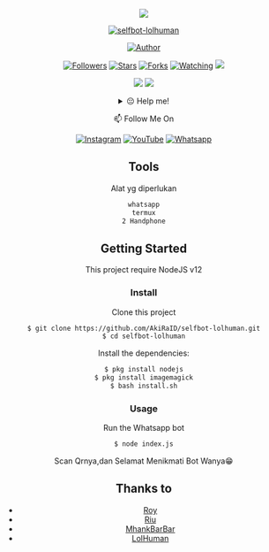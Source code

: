 <p align="center">
<img src="[https://ibb.co/jPhnkTk5](https://iili.io/FHQyGiG.jpg)"/>
</p>
<p align="center">
<a href="#"><img title="selfbot-lolhuman" src="https://img.shields.io/badge/Whatsapp Bot-green?colorA=%23ff0000&colorB=%23017e40&style=for-the-badge"></a>
</p>
<p align="center">
<a href="https://github.com/AkiRaID"><img title="Author" src="https://img.shields.io/badge/AUTHOR-AKIRA-orange.svg?style=for-the-badge&logo=github"></a>
</p>
<p align="center">
<a href="https://github.com/AkiRaID/followers"><img title="Followers" src="https://img.shields.io/github/followers/AkiRaID?color=blue&style=flat-square"></a>
<a href="https://github.com/AkiRaID/selfbot-lolhuman/stargazers/"><img title="Stars" src="https://img.shields.io/github/stars/AkiRaID/selfbot-lolhuman?color=red&style=flat-square"></a>
<a href="https://github.com/AkiRaID/selfbot-lolhuman/network/members"><img title="Forks" src="https://img.shields.io/github/forks/AkiRaID/selfbot-lolhuman?color=red&style=flat-square"></a>
<a href="https://github.com/AkiRaID/selfbot-lolhuman/watchers"><img title="Watching" src="https://img.shields.io/github/watchers/AkiRaID/selfbot-lolhuman?label=Watchers&color=blue&style=flat-square"></a>
<a href="https://hits.seeyoufarm.com"><img src="https://hits.seeyoufarm.com/api/count/incr/badge.svg?url=https%3A%2F%2Fgithub.com%2FAkiRaID%2Fselfbot-lolhuman&count_bg=%2379C83D&title_bg=%23555555&icon=probot.svg&icon_color=%2300FF6D&title=hits&edge_flat=false"/></a>
</p>

<p align="center">
    <img
        src="https://img.shields.io/badge/node.js%20-%2343853D.svg?&style=for-the-badge&logo=node.js&logoColor=white" />
    <img
        src="https://img.shields.io/badge/javascript%20-%23323330.svg?&style=for-the-badge&logo=javascript&logoColor=%23F7DF1E" />
</p>
<div align="center">
<details>
 <summary>😔 Help me!</summary>
 
 [Saweria](https://saweria.co/akirayt)
 
</details>

<p align="center">
📫 Follow Me On
</p>

<p align="center">
<a href="https://www.instagram.com/akirashopreal" target="_blank"><img src="https://img.shields.io/badge/Instagram-%23E4405F.svg?&style=flat-square&logo=instagram&logoColor=white" alt="Instagram"></a>
<a href="https://m.youtube.com/channel/UCvVd-kAsrJUjg0bwKqxUPeg" target="_blank"><img src="https://img.shields.io/badge/YouTube-%231877F2.svg?&style=flat-square&logo=YouTube&logoColor=white" alt="YouTube"></a>
<a href="https://wa.me/6282158549899" target="_blank"><img src="https://img.shields.io/badge/Whatsapp-%808080.svg?&style=flat-square&logo=Whatsapp&logoColor=white" alt="Whatsapp"></a>
</p>


## Tools
Alat yg diperlukan

```bash
whatsapp
termux
2 Handphone
```


## Getting Started

This project require NodeJS v12

### Install
Clone this project

```bash
$ git clone https://github.com/AkiRaID/selfbot-lolhuman.git
$ cd selfbot-lolhuman
```

Install the dependencies:

```bash
$ pkg install nodejs
$ pkg install imagemagick
$ bash install.sh
```

### Usage
Run the Whatsapp bot

```bash
$ node index.js
```

Scan Qrnya,dan Selamat Menikmati Bot Wanya😁


## Thanks to
* [Roy](https://github.com/Pxc7b)
* [Riu](https://github.com/Pxc7)
* [MhankBarBar](https://github.com/MhankBarBar)
* [LolHuman](https://github.com/LoL-Human)

